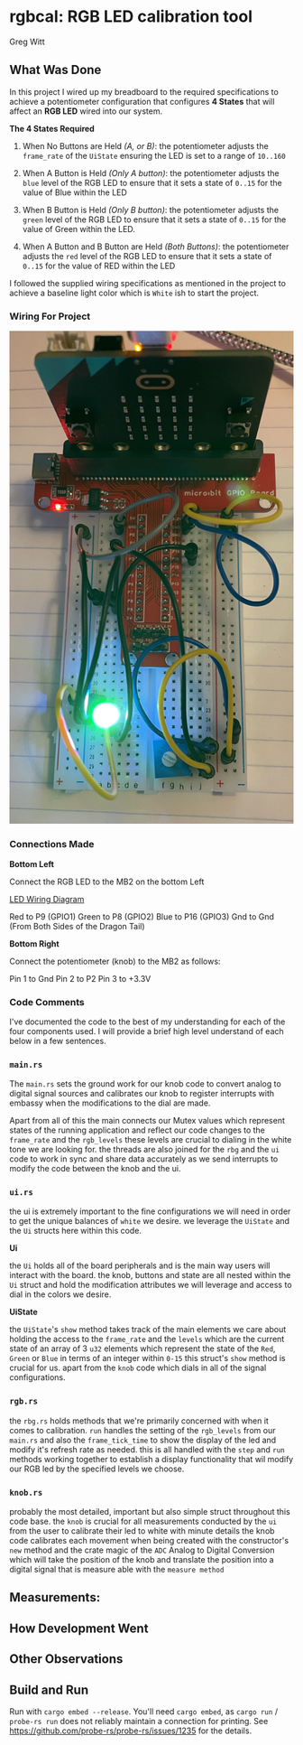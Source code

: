 # rgbcal: RGB LED calibration tool

Greg Witt


## What Was Done

In this project I wired up my breadboard to the required specifications to achieve a potentiometer configuration that configures **4 States** that will affect an **RGB LED** wired into our system. 

**The 4 States Required**

1. When No Buttons are Held *(A, or B)*: the potentiometer adjusts the `frame_rate` of the `UiState` ensuring the LED is set to a range of `10..160`

2. When A Button is Held *(Only A button)*: the potentiometer adjusts the `blue` level of the RGB LED to ensure that it sets a state of `0..15` for the value of Blue within the LED

3. When B Button is Held *(Only B button)*: the potentiometer adjusts the `green` level of the RGB LED to ensure that it sets a state of `0..15` for the value of Green within the LED.

4. When A Button and B Button are Held *(Both Buttons)*: the potentiometer adjusts the `red` level of the RGB LED to ensure that it sets a state of `0..15` for the value of RED within the LED

I followed the supplied wiring specifications as mentioned in the project to achieve a baseline light color which is `White` ish to start the project.

### Wiring For Project

![](./img/PHOTO.JPG) 

### Connections Made

**Bottom Left**

Connect the RGB LED to the MB2 on the bottom Left

[LED Wiring Diagram](https://docs.sunfounder.com/projects/sf-components/en/latest/component_rgb_led.html#:~:text=We%20use%20the%20common%20cathode%20one.&text=An%20RGB%20LED%20has%204,%2C%20GND%2C%20Green%20and%20Blue)


Red to P9 (GPIO1)
Green to P8 (GPIO2)
Blue to P16 (GPIO3)
Gnd to Gnd (From Both Sides of the Dragon Tail)


**Bottom Right**

Connect the potentiometer (knob) to the MB2 as follows: 

Pin 1 to Gnd
Pin 2 to P2
Pin 3 to +3.3V

### Code Comments 

I've documented the code to the best of my understanding for each of the four components used. I will provide a brief high level understand of each below in a few sentences.

### `main.rs`

The `main.rs` sets the ground work for our knob code to convert analog to digital signal sources and calibrates our knob to register interrupts with embassy when the modifications to the dial are made.

Apart from all of this the main connects our Mutex values which represent states of the running application and reflect our code changes to the `frame_rate` and the `rgb_levels` these levels are crucial to dialing in the white tone we are looking for. the threads are also joined for the `rbg` and the `ui` code to work in sync and share data accurately as we send interrupts to modify the code between the knob and the ui.

### `ui.rs`

the ui is extremely important to the fine configurations we will need in order to get the unique balances of `white` we desire. we leverage the `UiState` and the `Ui` structs here within this code. 

**Ui**

the `Ui` holds all of the board peripherals and is the main way users will interact with the board. the knob, buttons and state are all nested within the `Ui` struct and hold the modification attributes we will leverage and access to dial in the colors we desire. 

**UiState**

the `UiState`'s `show` method takes track of the main elements we care about holding the access to the `frame_rate` and the `levels` which are the current state of an array of 3 `u32` elements which represent the state of the `Red`, `Green` or `Blue` in terms of an integer within `0-15` this struct's `show` method is crucial for us. apart from the `knob` code which dials in all of the signal configurations.

### `rgb.rs`

the `rbg.rs` holds methods that we're primarily concerned with when it comes to calibration. `run` handles the setting of the `rgb_levels` from our `main.rs` and also the `frame_tick_time` to show the display of the led and modify it's refresh rate as needed. this is all handled with the `step` and `run` methods working together to establish a display functionality that wil modify our RGB led by the specified levels we choose.


### `knob.rs`

probably the most detailed, important but also simple struct throughout this code base. the `knob` is crucial for all measurements conducted by the `ui` from the user to calibrate their led to white with minute details the knob code calibrates each movement when being created with the constructor's `new` method and the crate magic of the `ADC` Analog to Digital Conversion which will take the position of the knob and translate the position into a digital signal that is measure able with the `measure method`


## Measurements:






## How Development Went




## Other Observations

## Build and Run

Run with `cargo embed --release`. You'll need `cargo embed`, as
`cargo run` / `probe-rs run` does not reliably maintain a
connection for printing. See
https://github.com/probe-rs/probe-rs/issues/1235 for the
details.
